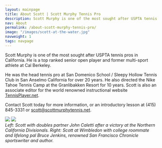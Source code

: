 ```yaml
---
layout: mainpage
title: About Scott | Scott Murphy Tennis Pro
description: Scott Murphy is one of the most sought after USPTA tennis pros in California. He is a top ranked senior open player and former multi-sport athlete at Cal Berkeley.
nav: About
permalink: /about-scott-murphy-tennis-pro/
image: "/images/scott-at-the-water.jpg"
navweight: 1
tags: navpage
---
```


Scott Murphy is one of the most sought after USPTA tennis pros in California. He is a top ranked senior open player and former multi-sport athlete at Cal Berkeley.

He was the head tennis pro at San Domenico School / Sleepy Hollow Tennis Club in San Anselmo California for over 20 years. He also directed the Nike Tahoe Tennis Camp at the Granlibakken Resort for 10 years. Scott is also an associate editor for the world renowned instructional website [TennisPlayer.net](https://www.tennisplayer.net).

Contact Scott today for more information, or an introductory lesson at (415) 845-3331 or [scott@scottmurphytennis.net](mailto:scottmurphytennis.net).

<div class="gallery-box">
  <div class="gallery">
    <img src="{% if site.env == 'prod' %}{{ site.prod_url}}{% else %}{{site.dev_url}}{% endif %}/images/scott-and-johnc.jpg">
    <img src="{% if site.env == 'prod' %}{{ site.prod_url}}{% else %}{{site.dev_url}}{% endif %}/images/scott-and-bruce.jpg">
  </div>
</div>
<em>Left: Scott with doubles partner John Caletti after a victory at the Northern California Divisionals. Right: Scott at Wimbledon with college roommate and lifelong pal Bruce Jenkins, renowned San Francisco Chronicle sportswriter and author.</em>
